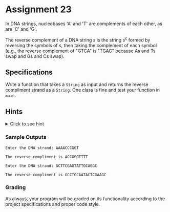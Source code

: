 # Assignment 23

In DNA strings, nucleobases 'A' and 'T' are complements of each other, as are 'C' and 'G'.

The reverse complement of a DNA string *s* is the string s<sup>c</sup> formed by reversing the symbols of *s*, then taking the complement of each symbol (e.g., the reverse complement of "GTCA" is "TGAC" because As and Ts swap and Gs and Cs swap).

## Specifications

Write a function that takes a `String` as input and returns the reverse compliment strand as a `String`. One class is fine and test your function in `main`.

## Hints

<details>
    <summary>Click to see hint</summary>

        One way to approach this is to start at the end of the given strand and work your way to the front. As you do that, take each symbol and add the complement of it to the new string. When your loop finishes (reaches the front) your new string should be the reverse complement of the original strand.
</details>

### Sample Outputs

```
Enter the DNA strand: AAAACCCGGT

The reverse compliment is ACCGGGTTTT
```

```
Enter the DNA strand: GCTTCGAGTATTGCAGGC

The reverse compliment is GCCTGCAATACTCGAAGC
```

### Grading

As always, your program will be graded on its functionality according to the project specifications and proper code style.
